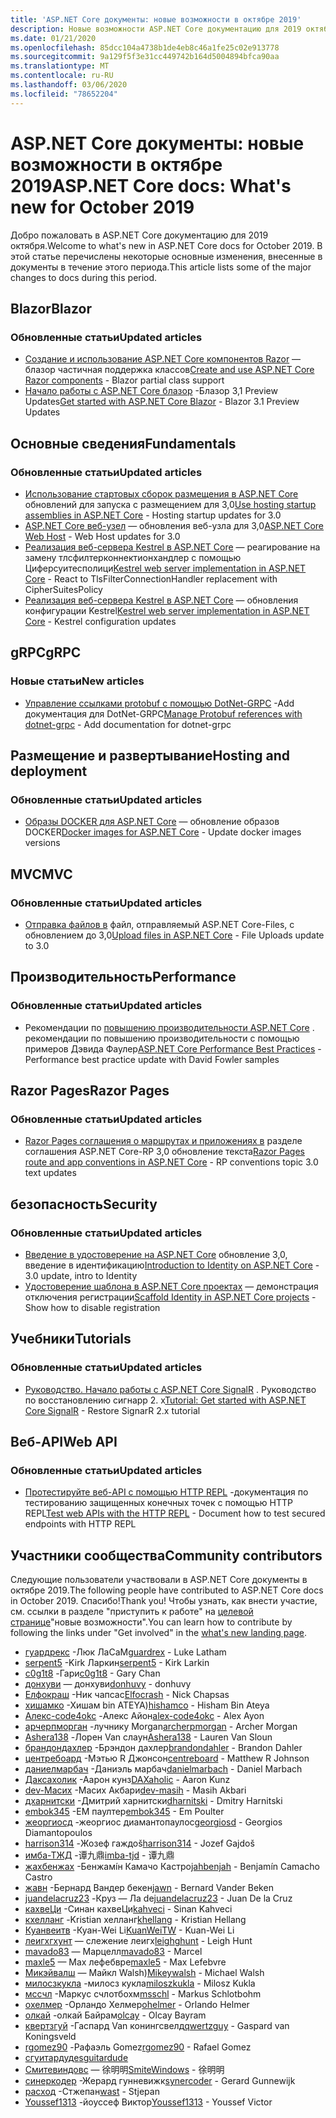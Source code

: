 ```yaml
---
title: 'ASP.NET Core документы: новые возможности в октябре 2019'
description: Новые возможности ASP.NET Core документацию для 2019 октября.
ms.date: 01/21/2020
ms.openlocfilehash: 85dcc104a4738b1de4eb8c46a1fe25c02e913778
ms.sourcegitcommit: 9a129f5f3e31cc449742b164d5004894bfca90aa
ms.translationtype: MT
ms.contentlocale: ru-RU
ms.lasthandoff: 03/06/2020
ms.locfileid: "78652204"
---
```

# <a name="aspnet-core-docs-whats-new-for-october-2019"></a><span data-ttu-id="5691a-103">ASP.NET Core документы: новые возможности в октябре 2019</span><span class="sxs-lookup"><span data-stu-id="5691a-103">ASP.NET Core docs: What's new for October 2019</span></span>

<span data-ttu-id="5691a-104">Добро пожаловать в ASP.NET Core документацию для 2019 октября.</span><span class="sxs-lookup"><span data-stu-id="5691a-104">Welcome to what's new in ASP.NET Core docs for October 2019.</span></span> <span data-ttu-id="5691a-105">В этой статье перечислены некоторые основные изменения, внесенные в документы в течение этого периода.</span><span class="sxs-lookup"><span data-stu-id="5691a-105">This article lists some of the major changes to docs during this period.</span></span>

## <a name="blazor"></a><span data-ttu-id="5691a-106">Blazor</span><span class="sxs-lookup"><span data-stu-id="5691a-106">Blazor</span></span>

### <a name="updated-articles"></a><span data-ttu-id="5691a-107">Обновленные статьи</span><span class="sxs-lookup"><span data-stu-id="5691a-107">Updated articles</span></span>

- <span data-ttu-id="5691a-108">[Создание и использование ASP.NET Core компонентов Razor](../blazor/components.md) — блазор частичная поддержка классов</span><span class="sxs-lookup"><span data-stu-id="5691a-108">[Create and use ASP.NET Core Razor components](../blazor/components.md) - Blazor partial class support</span></span>
- <span data-ttu-id="5691a-109">[Начало работы с ASP.NET Core блазор](../blazor/get-started.md) -Блазор 3,1 Preview Updates</span><span class="sxs-lookup"><span data-stu-id="5691a-109">[Get started with ASP.NET Core Blazor](../blazor/get-started.md) - Blazor 3.1 Preview Updates</span></span>

## <a name="fundamentals"></a><span data-ttu-id="5691a-110">Основные сведения</span><span class="sxs-lookup"><span data-stu-id="5691a-110">Fundamentals</span></span>

### <a name="updated-articles"></a><span data-ttu-id="5691a-111">Обновленные статьи</span><span class="sxs-lookup"><span data-stu-id="5691a-111">Updated articles</span></span>

- <span data-ttu-id="5691a-112">[Использование стартовых сборок размещения в ASP.NET Core](../fundamentals/host/platform-specific-configuration.md) обновлений для запуска с размещением для 3,0</span><span class="sxs-lookup"><span data-stu-id="5691a-112">[Use hosting startup assemblies in ASP.NET Core](../fundamentals/host/platform-specific-configuration.md) - Hosting startup updates for 3.0</span></span>
- <span data-ttu-id="5691a-113">[ASP.NET Core веб-узел](../fundamentals/host/web-host.md) — обновления веб-узла для 3,0</span><span class="sxs-lookup"><span data-stu-id="5691a-113">[ASP.NET Core Web Host](../fundamentals/host/web-host.md) - Web Host updates for 3.0</span></span>
- <span data-ttu-id="5691a-114">[Реализация веб-сервера Kestrel в ASP.NET Core](../fundamentals/servers/kestrel.md) — реагирование на замену тлсфилтерконнектионхандлер с помощью Циферсуитесполици</span><span class="sxs-lookup"><span data-stu-id="5691a-114">[Kestrel web server implementation in ASP.NET Core](../fundamentals/servers/kestrel.md) - React to TlsFilterConnectionHandler replacement with CipherSuitesPolicy</span></span>
- <span data-ttu-id="5691a-115">[Реализация веб-сервера Kestrel в ASP.NET Core](../fundamentals/servers/kestrel.md) — обновления конфигурации Kestrel</span><span class="sxs-lookup"><span data-stu-id="5691a-115">[Kestrel web server implementation in ASP.NET Core](../fundamentals/servers/kestrel.md) - Kestrel configuration updates</span></span>

## <a name="grpc"></a><span data-ttu-id="5691a-116">gRPC</span><span class="sxs-lookup"><span data-stu-id="5691a-116">gRPC</span></span>

### <a name="new-articles"></a><span data-ttu-id="5691a-117">Новые статьи</span><span class="sxs-lookup"><span data-stu-id="5691a-117">New articles</span></span>

- <span data-ttu-id="5691a-118">[Управление ссылками protobuf с помощью DotNet-GRPC](../grpc/dotnet-grpc.md) -Add документация для DotNet-GRPC</span><span class="sxs-lookup"><span data-stu-id="5691a-118">[Manage Protobuf references with dotnet-grpc](../grpc/dotnet-grpc.md) - Add documentation for dotnet-grpc</span></span>

## <a name="hosting-and-deployment"></a><span data-ttu-id="5691a-119">Размещение и развертывание</span><span class="sxs-lookup"><span data-stu-id="5691a-119">Hosting and deployment</span></span>

### <a name="updated-articles"></a><span data-ttu-id="5691a-120">Обновленные статьи</span><span class="sxs-lookup"><span data-stu-id="5691a-120">Updated articles</span></span>

- <span data-ttu-id="5691a-121">[Образы DOCKER для ASP.NET Core](../host-and-deploy/docker/building-net-docker-images.md) — обновление образов DOCKER</span><span class="sxs-lookup"><span data-stu-id="5691a-121">[Docker images for ASP.NET Core](../host-and-deploy/docker/building-net-docker-images.md) - Update docker images versions</span></span>

## <a name="mvc"></a><span data-ttu-id="5691a-122">MVC</span><span class="sxs-lookup"><span data-stu-id="5691a-122">MVC</span></span>

### <a name="updated-articles"></a><span data-ttu-id="5691a-123">Обновленные статьи</span><span class="sxs-lookup"><span data-stu-id="5691a-123">Updated articles</span></span>

- <span data-ttu-id="5691a-124">[Отправка файлов в](../mvc/models/file-uploads.md) файл, отправляемый ASP.NET Core-Files, с обновлением до 3,0</span><span class="sxs-lookup"><span data-stu-id="5691a-124">[Upload files in ASP.NET Core](../mvc/models/file-uploads.md) - File Uploads update to 3.0</span></span>

## <a name="performance"></a><span data-ttu-id="5691a-125">Производительность</span><span class="sxs-lookup"><span data-stu-id="5691a-125">Performance</span></span>

### <a name="updated-articles"></a><span data-ttu-id="5691a-126">Обновленные статьи</span><span class="sxs-lookup"><span data-stu-id="5691a-126">Updated articles</span></span>

- <span data-ttu-id="5691a-127">Рекомендации по [повышению производительности ASP.NET Core](../performance/performance-best-practices.md) . рекомендации по повышению производительности с помощью примеров Дэвида Фаулер</span><span class="sxs-lookup"><span data-stu-id="5691a-127">[ASP.NET Core Performance Best Practices](../performance/performance-best-practices.md) - Performance best practice update with David Fowler samples</span></span>

## <a name="razor-pages"></a><span data-ttu-id="5691a-128">Razor Pages</span><span class="sxs-lookup"><span data-stu-id="5691a-128">Razor Pages</span></span>

### <a name="updated-articles"></a><span data-ttu-id="5691a-129">Обновленные статьи</span><span class="sxs-lookup"><span data-stu-id="5691a-129">Updated articles</span></span>

- <span data-ttu-id="5691a-130">[Razor Pages соглашения о маршрутах и приложениях в](../razor-pages/razor-pages-conventions.md) разделе соглашения ASP.NET Core-RP 3,0 обновление текста</span><span class="sxs-lookup"><span data-stu-id="5691a-130">[Razor Pages route and app conventions in ASP.NET Core](../razor-pages/razor-pages-conventions.md) - RP conventions topic 3.0 text updates</span></span>

## <a name="security"></a><span data-ttu-id="5691a-131">безопасность</span><span class="sxs-lookup"><span data-stu-id="5691a-131">Security</span></span>

### <a name="updated-articles"></a><span data-ttu-id="5691a-132">Обновленные статьи</span><span class="sxs-lookup"><span data-stu-id="5691a-132">Updated articles</span></span>

- <span data-ttu-id="5691a-133">[Введение в удостоверение на ASP.NET Core](../security/authentication/identity.md) обновление 3,0, введение в идентификацию</span><span class="sxs-lookup"><span data-stu-id="5691a-133">[Introduction to Identity on ASP.NET Core](../security/authentication/identity.md) - 3.0 update, intro to Identity</span></span>
- <span data-ttu-id="5691a-134">[Удостоверение шаблона в ASP.NET Core проектах](../security/authentication/scaffold-identity.md) — демонстрация отключения регистрации</span><span class="sxs-lookup"><span data-stu-id="5691a-134">[Scaffold Identity in ASP.NET Core projects](../security/authentication/scaffold-identity.md) - Show how to disable registration</span></span>

## <a name="tutorials"></a><span data-ttu-id="5691a-135">Учебники</span><span class="sxs-lookup"><span data-stu-id="5691a-135">Tutorials</span></span>

### <a name="updated-articles"></a><span data-ttu-id="5691a-136">Обновленные статьи</span><span class="sxs-lookup"><span data-stu-id="5691a-136">Updated articles</span></span>

- <span data-ttu-id="5691a-137">[Руководство. Начало работы с ASP.NET Core SignalR](../tutorials/signalr.md) . Руководство по восстановлению сигнарр 2. x</span><span class="sxs-lookup"><span data-stu-id="5691a-137">[Tutorial: Get started with ASP.NET Core SignalR](../tutorials/signalr.md) - Restore SignarR 2.x tutorial</span></span>

## <a name="web-api"></a><span data-ttu-id="5691a-138">Веб-API</span><span class="sxs-lookup"><span data-stu-id="5691a-138">Web API</span></span>

### <a name="updated-articles"></a><span data-ttu-id="5691a-139">Обновленные статьи</span><span class="sxs-lookup"><span data-stu-id="5691a-139">Updated articles</span></span>

- <span data-ttu-id="5691a-140">[Протестируйте веб-API с помощью HTTP REPL](../web-api/http-repl.md) -документация по тестированию защищенных конечных точек с помощью HTTP REPL</span><span class="sxs-lookup"><span data-stu-id="5691a-140">[Test web APIs with the HTTP REPL](../web-api/http-repl.md) - Document how to test secured endpoints with HTTP REPL</span></span>

## <a name="community-contributors"></a><span data-ttu-id="5691a-141">Участники сообщества</span><span class="sxs-lookup"><span data-stu-id="5691a-141">Community contributors</span></span>

<span data-ttu-id="5691a-142">Следующие пользователи участвовали в ASP.NET Core документы в октябре 2019.</span><span class="sxs-lookup"><span data-stu-id="5691a-142">The following people have contributed to ASP.NET Core docs in October 2019.</span></span> <span data-ttu-id="5691a-143">Спасибо!</span><span class="sxs-lookup"><span data-stu-id="5691a-143">Thank you!</span></span> <span data-ttu-id="5691a-144">Чтобы узнать, как внести участие, см. ссылки в разделе "приступить к работе" на [целевой странице](index.yml)"новые возможности".</span><span class="sxs-lookup"><span data-stu-id="5691a-144">You can learn how to contribute by following the links under "Get involved" in the [what's new landing page](index.yml).</span></span>

- <span data-ttu-id="5691a-145">[гуардрекс](https://github.com/guardrex) -Люк ЛаСаМ</span><span class="sxs-lookup"><span data-stu-id="5691a-145">[guardrex](https://github.com/guardrex) - Luke Latham</span></span>
- <span data-ttu-id="5691a-146">[serpent5](https://github.com/serpent5) -Kirk Ларкин</span><span class="sxs-lookup"><span data-stu-id="5691a-146">[serpent5](https://github.com/serpent5) - Kirk Larkin</span></span>
- <span data-ttu-id="5691a-147">[c0g1t8](https://github.com/c0g1t8) -Гари</span><span class="sxs-lookup"><span data-stu-id="5691a-147">[c0g1t8](https://github.com/c0g1t8) - Gary Chan</span></span>
- <span data-ttu-id="5691a-148">[донхуви](https://github.com/donhuvy) — донхуви</span><span class="sxs-lookup"><span data-stu-id="5691a-148">[donhuvy](https://github.com/donhuvy) - donhuvy</span></span>
- <span data-ttu-id="5691a-149">[Елфокраш](https://github.com/Elfocrash) -Ник чапсас</span><span class="sxs-lookup"><span data-stu-id="5691a-149">[Elfocrash](https://github.com/Elfocrash) - Nick Chapsas</span></span>
- <span data-ttu-id="5691a-150">[хишамко](https://github.com/hishamco) -Хишам bin ATEYA)</span><span class="sxs-lookup"><span data-stu-id="5691a-150">[hishamco](https://github.com/hishamco) - Hisham Bin Ateya</span></span>
- <span data-ttu-id="5691a-151">[Алекс-code4okc](https://github.com/alex-code4okc) -Алекс Айон</span><span class="sxs-lookup"><span data-stu-id="5691a-151">[alex-code4okc](https://github.com/alex-code4okc) - Alex Ayon</span></span>
- <span data-ttu-id="5691a-152">[арчерпморган](https://github.com/archerpmorgan) -лучнику Morgan</span><span class="sxs-lookup"><span data-stu-id="5691a-152">[archerpmorgan](https://github.com/archerpmorgan) - Archer Morgan</span></span>
- <span data-ttu-id="5691a-153">[Ashera138](https://github.com/Ashera138) -Лорен Van слаун</span><span class="sxs-lookup"><span data-stu-id="5691a-153">[Ashera138](https://github.com/Ashera138) - Lauren Van Sloun</span></span>
- <span data-ttu-id="5691a-154">[брандондахлер](https://github.com/brandondahler) -Брэндон дахлер</span><span class="sxs-lookup"><span data-stu-id="5691a-154">[brandondahler](https://github.com/brandondahler) - Brandon Dahler</span></span>
- <span data-ttu-id="5691a-155">[центребоард](https://github.com/centreboard) -Мэтью R Джонсон</span><span class="sxs-lookup"><span data-stu-id="5691a-155">[centreboard](https://github.com/centreboard) - Matthew R Johnson</span></span>
- <span data-ttu-id="5691a-156">[даниелмарбач](https://github.com/danielmarbach) -Даниэль марбач</span><span class="sxs-lookup"><span data-stu-id="5691a-156">[danielmarbach](https://github.com/danielmarbach) - Daniel Marbach</span></span>
- <span data-ttu-id="5691a-157">[Даксахолик](https://github.com/DAXaholic) -Аарон кунз</span><span class="sxs-lookup"><span data-stu-id="5691a-157">[DAXaholic](https://github.com/DAXaholic) - Aaron Kunz</span></span>
- <span data-ttu-id="5691a-158">[dev-Масих](https://github.com/dev-masih) -Масих Акбари</span><span class="sxs-lookup"><span data-stu-id="5691a-158">[dev-masih](https://github.com/dev-masih) - Masih Akbari</span></span>
- <span data-ttu-id="5691a-159">[дхарнитски](https://github.com/dharnitski) -Дмитрий харнитски</span><span class="sxs-lookup"><span data-stu-id="5691a-159">[dharnitski](https://github.com/dharnitski) - Dmitry Harnitski</span></span>
- <span data-ttu-id="5691a-160">[embok345](https://github.com/embok345) -EM паултер</span><span class="sxs-lookup"><span data-stu-id="5691a-160">[embok345](https://github.com/embok345) - Em Poulter</span></span>
- <span data-ttu-id="5691a-161">[жеоргиосд](https://github.com/georgiosd) -жеоргиос диамантопаулос</span><span class="sxs-lookup"><span data-stu-id="5691a-161">[georgiosd](https://github.com/georgiosd) - Georgios Diamantopoulos</span></span>
- <span data-ttu-id="5691a-162">[harrison314](https://github.com/harrison314) -Жозеф гаждоš</span><span class="sxs-lookup"><span data-stu-id="5691a-162">[harrison314](https://github.com/harrison314) - Jozef Gajdoš</span></span>
- <span data-ttu-id="5691a-163">[имба-ТЖД](https://github.com/imba-tjd) -谭九鼎</span><span class="sxs-lookup"><span data-stu-id="5691a-163">[imba-tjd](https://github.com/imba-tjd) - 谭九鼎</span></span>
- <span data-ttu-id="5691a-164">[жахбенжах](https://github.com/jahbenjah) -Бенжамíн Камачо Кастро</span><span class="sxs-lookup"><span data-stu-id="5691a-164">[jahbenjah](https://github.com/jahbenjah) - Benjamín Camacho Castro</span></span>
- <span data-ttu-id="5691a-165">[жавн](https://github.com/jawn) -Бернард Вандер бекен</span><span class="sxs-lookup"><span data-stu-id="5691a-165">[jawn](https://github.com/jawn) - Bernard Vander Beken</span></span>
- <span data-ttu-id="5691a-166">[juandelacruz23](https://github.com/juandelacruz23) -Круз — Ла de</span><span class="sxs-lookup"><span data-stu-id="5691a-166">[juandelacruz23](https://github.com/juandelacruz23) - Juan De la Cruz</span></span>
- <span data-ttu-id="5691a-167">[кахвеЦи](https://github.com/kahveci) -Синан кахвеЦи</span><span class="sxs-lookup"><span data-stu-id="5691a-167">[kahveci](https://github.com/kahveci) - Sinan Kahveci</span></span>
- <span data-ttu-id="5691a-168">[кхелланг](https://github.com/khellang) -Kristian хелланг</span><span class="sxs-lookup"><span data-stu-id="5691a-168">[khellang](https://github.com/khellang) - Kristian Hellang</span></span>
- <span data-ttu-id="5691a-169">[Куанвеитв](https://github.com/KuanWeiTW) -Куан-Wei Li</span><span class="sxs-lookup"><span data-stu-id="5691a-169">[KuanWeiTW](https://github.com/KuanWeiTW) - Kuan-Wei Li</span></span>
- <span data-ttu-id="5691a-170">[леигхгхунт](https://github.com/leighghunt) — слежение леигх</span><span class="sxs-lookup"><span data-stu-id="5691a-170">[leighghunt](https://github.com/leighghunt) - Leigh Hunt</span></span>
- <span data-ttu-id="5691a-171">[mavado83](https://github.com/mavado83) — Марцелл</span><span class="sxs-lookup"><span data-stu-id="5691a-171">[mavado83](https://github.com/mavado83) - Marcel</span></span>
- <span data-ttu-id="5691a-172">[maxle5](https://github.com/maxle5) — Max лефебвре</span><span class="sxs-lookup"><span data-stu-id="5691a-172">[maxle5](https://github.com/maxle5) - Max Lefebvre</span></span>
- <span data-ttu-id="5691a-173">[Микэйвалш](https://github.com/Mikeywalsh) — Майкл Walsh)</span><span class="sxs-lookup"><span data-stu-id="5691a-173">[Mikeywalsh](https://github.com/Mikeywalsh) - Michael Walsh</span></span>
- <span data-ttu-id="5691a-174">[милосзкукла](https://github.com/miloszkukla) -милосз кукла</span><span class="sxs-lookup"><span data-stu-id="5691a-174">[miloszkukla](https://github.com/miloszkukla) - Milosz Kukla</span></span>
- <span data-ttu-id="5691a-175">[мссчл](https://github.com/msschl) -Маркус счлотбохм</span><span class="sxs-lookup"><span data-stu-id="5691a-175">[msschl](https://github.com/msschl) - Markus Schlotbohm</span></span>
- <span data-ttu-id="5691a-176">[охелмер](https://github.com/ohelmer) -Орландо Хелмер</span><span class="sxs-lookup"><span data-stu-id="5691a-176">[ohelmer](https://github.com/ohelmer) - Orlando Helmer</span></span>
- <span data-ttu-id="5691a-177">[олкай](https://github.com/olcay) -олкай Байрам</span><span class="sxs-lookup"><span data-stu-id="5691a-177">[olcay](https://github.com/olcay) - Olcay Bayram</span></span>
- <span data-ttu-id="5691a-178">[квертзгуй](https://github.com/qwertzguy) -Гаспард Van конингсвелд</span><span class="sxs-lookup"><span data-stu-id="5691a-178">[qwertzguy](https://github.com/qwertzguy) - Gaspard van Koningsveld</span></span>
- <span data-ttu-id="5691a-179">[rgomez90](https://github.com/rgomez90) -Рафаэль Gomez</span><span class="sxs-lookup"><span data-stu-id="5691a-179">[rgomez90](https://github.com/rgomez90) - Rafael Gomez</span></span>
- [<span data-ttu-id="5691a-180">сгуитардуде</span><span class="sxs-lookup"><span data-stu-id="5691a-180">sguitardude</span></span>](https://github.com/sguitardude) 
- <span data-ttu-id="5691a-181">[Смитевиндовс](https://github.com/SmiteWindows) — 徐明明</span><span class="sxs-lookup"><span data-stu-id="5691a-181">[SmiteWindows](https://github.com/SmiteWindows) - 徐明明</span></span>
- <span data-ttu-id="5691a-182">[синеркодер](https://github.com/synercoder) -Жерард гунневижк</span><span class="sxs-lookup"><span data-stu-id="5691a-182">[synercoder](https://github.com/synercoder) - Gerard Gunnewijk</span></span>
- <span data-ttu-id="5691a-183">[расход](https://github.com/wast) -Стжепан</span><span class="sxs-lookup"><span data-stu-id="5691a-183">[wast](https://github.com/wast) - Stjepan</span></span>
- <span data-ttu-id="5691a-184">[Youssef1313](https://github.com/Youssef1313) -йоуссеф Виктор</span><span class="sxs-lookup"><span data-stu-id="5691a-184">[Youssef1313](https://github.com/Youssef1313) - Youssef Victor</span></span>
